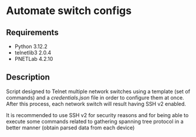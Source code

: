 # Automate switch configs

## Requirements

- Python 3.12.2
- telnetlib3 2.0.4
- PNETLab 4.2.10

## Description

Script designed to Telnet multiple network switches using a template (set of commands) and a *credentials.json* file in order to configure them at once. After this process, each network switch will result having SSH v2 enabled. 

It is recommended to use SSH v2 for security reasons and for being able to execute some commands related to gathering spanning tree protocol in a better manner (obtain parsed data from each device)
